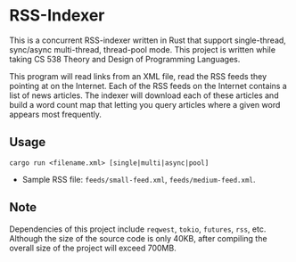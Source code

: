 # RSS-Indexer

This is a concurrent RSS-indexer written in Rust that support single-thread, sync/async multi-thread, thread-pool mode. This project is written while taking CS 538 Theory and Design of Programming Languages.



This program will read links from an XML file, read the RSS feeds they pointing at on the Internet. Each of the RSS feeds on the Internet contains a list of news articles. The indexer will download each of these articles and build a word count map that letting you query articles where a given word appears most frequently.



## Usage

`cargo run <filename.xml> [single|multi|async|pool]`

- Sample RSS file: `feeds/small-feed.xml`,  `feeds/medium-feed.xml`.



## Note

Dependencies of this project include `reqwest`, `tokio`, `futures`, `rss`, etc. Although the size of the source code is only 40KB, after compiling the overall size of the project will exceed 700MB. 